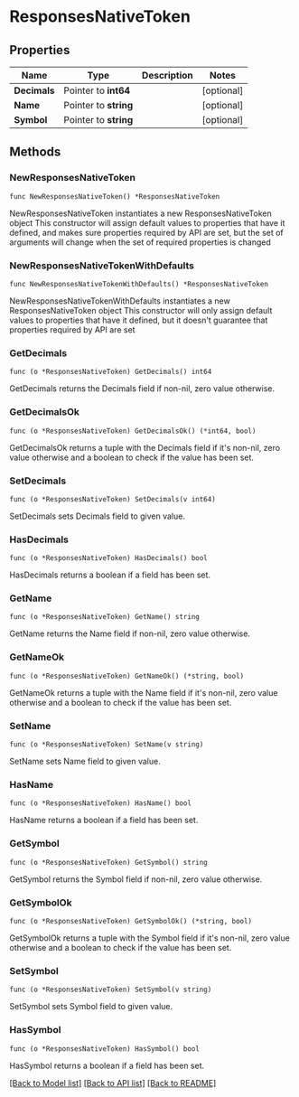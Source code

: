 # ResponsesNativeToken

## Properties

Name | Type | Description | Notes
------------ | ------------- | ------------- | -------------
**Decimals** | Pointer to **int64** |  | [optional] 
**Name** | Pointer to **string** |  | [optional] 
**Symbol** | Pointer to **string** |  | [optional] 

## Methods

### NewResponsesNativeToken

`func NewResponsesNativeToken() *ResponsesNativeToken`

NewResponsesNativeToken instantiates a new ResponsesNativeToken object
This constructor will assign default values to properties that have it defined,
and makes sure properties required by API are set, but the set of arguments
will change when the set of required properties is changed

### NewResponsesNativeTokenWithDefaults

`func NewResponsesNativeTokenWithDefaults() *ResponsesNativeToken`

NewResponsesNativeTokenWithDefaults instantiates a new ResponsesNativeToken object
This constructor will only assign default values to properties that have it defined,
but it doesn't guarantee that properties required by API are set

### GetDecimals

`func (o *ResponsesNativeToken) GetDecimals() int64`

GetDecimals returns the Decimals field if non-nil, zero value otherwise.

### GetDecimalsOk

`func (o *ResponsesNativeToken) GetDecimalsOk() (*int64, bool)`

GetDecimalsOk returns a tuple with the Decimals field if it's non-nil, zero value otherwise
and a boolean to check if the value has been set.

### SetDecimals

`func (o *ResponsesNativeToken) SetDecimals(v int64)`

SetDecimals sets Decimals field to given value.

### HasDecimals

`func (o *ResponsesNativeToken) HasDecimals() bool`

HasDecimals returns a boolean if a field has been set.

### GetName

`func (o *ResponsesNativeToken) GetName() string`

GetName returns the Name field if non-nil, zero value otherwise.

### GetNameOk

`func (o *ResponsesNativeToken) GetNameOk() (*string, bool)`

GetNameOk returns a tuple with the Name field if it's non-nil, zero value otherwise
and a boolean to check if the value has been set.

### SetName

`func (o *ResponsesNativeToken) SetName(v string)`

SetName sets Name field to given value.

### HasName

`func (o *ResponsesNativeToken) HasName() bool`

HasName returns a boolean if a field has been set.

### GetSymbol

`func (o *ResponsesNativeToken) GetSymbol() string`

GetSymbol returns the Symbol field if non-nil, zero value otherwise.

### GetSymbolOk

`func (o *ResponsesNativeToken) GetSymbolOk() (*string, bool)`

GetSymbolOk returns a tuple with the Symbol field if it's non-nil, zero value otherwise
and a boolean to check if the value has been set.

### SetSymbol

`func (o *ResponsesNativeToken) SetSymbol(v string)`

SetSymbol sets Symbol field to given value.

### HasSymbol

`func (o *ResponsesNativeToken) HasSymbol() bool`

HasSymbol returns a boolean if a field has been set.


[[Back to Model list]](../README.md#documentation-for-models) [[Back to API list]](../README.md#documentation-for-api-endpoints) [[Back to README]](../README.md)


